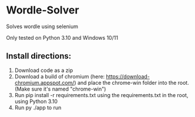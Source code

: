 # Wordle-Solver
Solves wordle using selenium

Only tested on Python 3.10 and Windows 10/11

Install directions:
---
1. Download code as a zip
2. Download a build of chromium (here: https://download-chromium.appspot.com/) and place the chrome-win folder into the root. (Make sure it's named "chrome-win")
3. Run pip install -r requirements.txt using the requirements.txt in the root, using Python 3.10
4. Run py ./app to run
